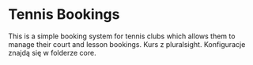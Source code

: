 # Tennis Bookings

This is a simple booking system for tennis clubs which allows them to manage their court and lesson bookings.
Kurs z pluralsight. Konfiguracje znajdą się w folderze core.
